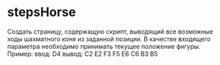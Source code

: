 # stepsHorse
Создать страницу, содержащую скрипт, выводящий все возможные ходы шахматного коня из заданной позиции. В качестве входящего параметра необходимо принимать текущее положение фигуры.  Пример: ввод: D4 вывод: C2 E2 F3 F5 E6 C6 B3 B5
